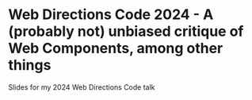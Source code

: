 # Web Directions Code 2024 - A (probably not) unbiased critique of Web Components, among other things

Slides for my 2024 Web Directions Code talk
